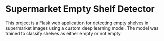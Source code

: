 # Supermarket Empty Shelf Detector
This project is a Flask web application for detecting empty shelves in supermarket images using a custom deep learning model. The model was trained to classify shelves as either empty or not empty.


